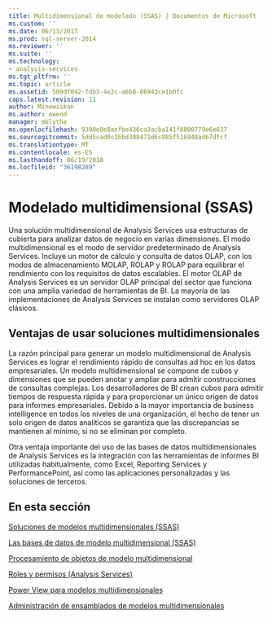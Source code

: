 ```yaml
---
title: Multidimensional de modelado (SSAS) | Documentos de Microsoft
ms.custom: ''
ms.date: 06/13/2017
ms.prod: sql-server-2014
ms.reviewer: ''
ms.suite: ''
ms.technology:
- analysis-services
ms.tgt_pltfrm: ''
ms.topic: article
ms.assetid: 509df042-fdb3-4e2c-a6b8-86943ce1b0fc
caps.latest.revision: 11
author: Minewiskan
ms.author: owend
manager: mblythe
ms.openlocfilehash: 9300e8e8aefbe436ca3acba141f8800779e6e637
ms.sourcegitcommit: 5dd5cad0c1bbd308471d6c885f516948ad67dfcf
ms.translationtype: MT
ms.contentlocale: es-ES
ms.lasthandoff: 06/19/2018
ms.locfileid: "36198289"
---
```

# <a name="multidimensional-modeling-ssas"></a>Modelado multidimensional (SSAS)
  Una solución multidimensional de Analysis Services usa estructuras de cubierta para analizar datos de negocio en varias dimensiones. El modo multidimensional es el modo de servidor predeterminado de Analysis Services. Incluye un motor de cálculo y consulta de datos OLAP, con los modos de almacenamiento MOLAP, ROLAP y ROLAP para equilibrar el rendimiento con los requisitos de datos escalables. El motor OLAP de Analysis Services es un servidor OLAP principal del sector que funciona con una amplia variedad de herramientas de BI. La mayoría de las implementaciones de Analysis Services se instalan como servidores OLAP clásicos.  
  
## <a name="benefits-of-using-multidimensional-solutions"></a>Ventajas de usar soluciones multidimensionales  
 La razón principal para generar un modelo multidimensional de Analysis Services es lograr el rendimiento rápido de consultas ad hoc en los datos empresariales. Un modelo multidimensional se compone de cubos y dimensiones que se pueden anotar y ampliar para admitir construcciones de consultas complejas. Los desarrolladores de BI crean cubos para admitir tiempos de respuesta rápida y para proporcionar un único origen de datos para informes empresariales. Debido a la mayor importancia de business intelligence en todos los niveles de una organización, el hecho de tener un solo origen de datos analíticos se garantiza que las discrepancias se mantienen al mínimo, si no se eliminan por completo.  
  
 Otra ventaja importante del uso de las bases de datos multidimensionales de Analysis Services es la integración con las herramientas de informes BI utilizadas habitualmente, como Excel, Reporting Services y PerformancePoint, así como las aplicaciones personalizadas y las soluciones de terceros.  
  
## <a name="in-this-section"></a>En esta sección  
 [Soluciones de modelos multidimensionales &#40;SSAS&#41;](multidimensional-model-solutions-ssas.md)  
  
 [Las bases de datos de modelo multidimensional &#40;SSAS&#41;](multidimensional-model-databases-ssas.md)  
  
 [Procesamiento de objetos de modelo multidimensional](processing-a-multidimensional-model-analysis-services.md)  
  
 [Roles y permisos &#40;Analysis Services&#41;](roles-and-permissions-analysis-services.md)  
  
 [Power View para modelos multidimensionales](power-view-for-multidimensional-models.md)  
  
 [Administración de ensamblados de modelos multidimensionales](multidimensional-model-assemblies-management.md)  
  
  